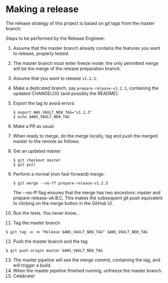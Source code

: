 # Making a release

The release strategy of this project is based on git tags from the master branch.

Steps to be performed by the Release Engineer:

1. Assume that the master branch already contains the features you want to release, properly tested.
2. The master branch must enter freeze mode: the only permitted merge will be the merge of the release preparation branch.
3. Assume that you want to release `v1.2.3`.
4. Make a dedicated branch, say `prepare-release-v1.2.3`, containing the updated CHANGELOG (and possibly the README).
5. Export the tag to avoid errors:
   ```
   $ export AWS_VAULT_NEW_TAG="v1.2.3"
   $ echo $AWS_VAULT_NEW_TAG
   ```
6. Make a PR as usual.
7. When ready to merge, do the merge locally, tag and push the merged master to the remote as follows.
8. Get an updated master
   ```
   $ git checkout master
   $ git pull
   ```
9. Perform a normal (non fast-forward) merge:
   ```
   $ git merge --no-ff prepare-release-v1.2.3
   ```
   The --no-ff flag ensures that the merge has two ancestors: master and prepare-release-vA.B.C.
   This makes the subsequent git push equivalent to clicking on the merge button in the GitHub UI.

10. Run the tests. You never know...
11. Tag the master branch
   ```
   $ git tag -a -m "Release $AWS_VAULT_NEW_TAG" $AWS_VAULT_NEW_TAG
   ```
12. Push the master branch and the tag
   ```
   $ git push origin master $AWS_VAULT_NEW_TAG
   ```
13. The master pipeline will see the merge commit, containing the tag, and will trigger a build.
14. When the master pipeline finished running, unfreeze the master branch.
15. Celebrate!

